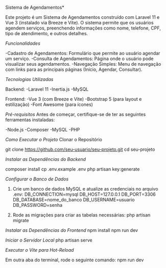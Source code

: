 Sistema de Agendamentos*

Este projeto é um Sistema de Agendamentos construído com Laravel 11 e Vue 3 (instalado via Breeze e Vite). O sistema permite que os usuários agendem serviços, preenchendo informações como nome, telefone, CPF, tipo de atendimento, e outros detalhes.

*Funcionalidades*

-Cadastro de Agendamentos: Formulário que permite ao usuário agendar um serviço.
-Consulta de Agendamentos: Página onde o usuário pode visualizar seus agendamentos.
-Navegação Simples: Menu de navegação com links para as principais páginas (Início, Agendar, Consultar).

*Tecnologias Utilizadas*

Backend:
-Laravel 11
-Inertia.js
-MySQL

Frontend:
-Vue 3 (com Breeze e Vite)
-Bootstrap 5 (para layout e estilização)
-Font Awesome (para ícones)

*Pré-requisitos*
Antes de começar, certifique-se de ter as seguintes ferramentas instaladas:

-Node.js
-Composer
-MySQL
-PHP

*Como Executar o Projeto*
Clonar o Repositório

  git clone https://github.com/seu-usuario/seu-projeto.git
  cd seu-projeto

*Instalar as Dependências do Backend*

  composer install
  cp .env.example .env
  php artisan key:generate

*Configurar o Banco de Dados*

1. Crie um banco de dados MySQL e atualize as credenciais no arquivo .env:
  DB_CONNECTION=mysql
  DB_HOST=127.0.0.1
  DB_PORT=3306
  DB_DATABASE=nome_do_banco
  DB_USERNAME=usuario
  DB_PASSWORD=senha

2. Rode as migrações para criar as tabelas necessárias:
  php artisan migrate

*Instalar as Dependências do Frontend*
  npm install
  npm run dev

*Iniciar o Servidor Local*
  php artisan serve

*Executar o Vite para Hot-Reload*

Em outra aba do terminal, rode o seguinte comando:
  npm run dev
